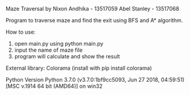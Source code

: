 Maze Traversal by 
Nixon Andhika - 13517059
Abel Stanley - 13517068

Program to traverse maze and find the exit
using BFS and A* algorithm.

How to use:
1. open main.py using python main.py
2. input the name of maze file
3. program will calculate and show the result

External library:
Colorama (install with pip install colorama)

Python Version
Python 3.7.0 (v3.7.0:1bf9cc5093, Jun 27 2018, 04:59:51) [MSC v.1914 64 bit (AMD64)] on win32

